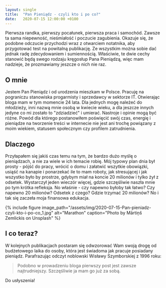 ```yaml
---
layout: single
title:  "Pan Pieniądz - czyli kto i po co?"
date:   2020-07-15 12:00:00 +0100
---
```


Pierwsza randka, pierwszy pocałunek, pierwsza praca i samochód. Zawsze ta sama niepewność, nieśmiałość i poczucie zagubienia. Okazuje się, że podobne odczucie przychodzi wraz z otwarciem notatnika, aby przygotować test na powitalną publikację. Ze wszystkim można sobie dać jednak radę zdecydowaniem i sumiennością. Właściwie, te dwie cechy stanowić będą swego rodzaju kręgosłup Pana Pieniądzą, więc mam nadzieje, że prozmawiamy jeszcze o nich nie raz.

## O mnie

Jestem Pan Pieniądz i od urodzenia mieszkam w Polsce. Pracuję na pograniczu stanowiska progarmisty i sprzedawcy w sektorze IT. Otwierając bloga mam w tym momencie 24 lata. Dla jednych mogę należeć do młodzieży, inni nazwą mnie osobą w kwiecie wieku, a dla jeszcze innych jedyne co mi zostało to "zdziadzieć" i umierać. Nastroje i opinie mogą być różne. Powód dla którego postanowiłem poświęcić swój czas, energię i pieniądze na tworzenie treści w internecie nie jest ani trochę powiązany z moim wiekiem, statusem społecznym czy profilem zatrudnienia.

## Dlaczego

Przyłapałem się jakiś czas temu na tym, że bardzo dużo myślę o pieniądzach, a nie za wiele w ich temacie robię. Mój typowy plan dnia był prosty - pójść do pracy, wrócić o domu i załatwić wszytkie obowiązki, usiąść na kanapie i ponarzekać ile to mam roboty, jak stresującej i jak wszystko było by prostrze, gdybym miał na koncie 20 milionów i tylko żył z odsetek. Wystarczył jeden wieczór więcej, gdzie szczęśliwie naszła mnie po tym krótka refleksja. No właśnie - czy napewno byłoby tak łatwo? Czy napewno 20 milionów? Odsetek z czego? Gdzie trzymać 20 milionów? No i tak się zaczeła moja finansowa edukacja.

{% include figure image_path="/assets/img/2020-07-15-Pan-pieniadz-czyli-kto-i-po-co_1.jpg" alt="Marathon" caption="Photo by Mārtiņš Zemlickis on Unsplash" %}

## I co teraz?

W kolejnych publikacjach postaram się odwzorować Wam swoją drogę od budżetowego laika do osoby, która jest świadoma jak pracuje posiadany pieniądz. Parafrazując odczyt noblowski Wisławy Szymborskiej z 1996 roku:
> Podobno w prowadzeniu bloga pierwszy post jest zawsze najtrudniejszy. Szczęśliwie ja mam go już za sobą.

Do usłyszenia!